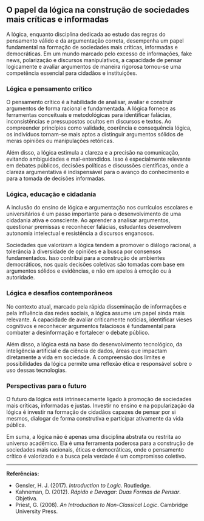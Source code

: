 
## O papel da lógica na construção de sociedades mais críticas e informadas

A lógica, enquanto disciplina dedicada ao estudo das regras do pensamento válido e da argumentação correta, desempenha um papel fundamental na formação de sociedades mais críticas, informadas e democráticas. Em um mundo marcado pelo excesso de informações, fake news, polarização e discursos manipulativos, a capacidade de pensar logicamente e avaliar argumentos de maneira rigorosa tornou-se uma competência essencial para cidadãos e instituições.

### Lógica e pensamento crítico

O pensamento crítico é a habilidade de analisar, avaliar e construir argumentos de forma racional e fundamentada. A lógica fornece as ferramentas conceituais e metodológicas para identificar falácias, inconsistências e pressupostos ocultos em discursos e textos. Ao compreender princípios como validade, coerência e consequência lógica, os indivíduos tornam-se mais aptos a distinguir argumentos sólidos de meras opiniões ou manipulações retóricas.

Além disso, a lógica estimula a clareza e a precisão na comunicação, evitando ambiguidades e mal-entendidos. Isso é especialmente relevante em debates públicos, decisões políticas e discussões científicas, onde a clareza argumentativa é indispensável para o avanço do conhecimento e para a tomada de decisões informadas.

### Lógica, educação e cidadania

A inclusão do ensino de lógica e argumentação nos currículos escolares e universitários é um passo importante para o desenvolvimento de uma cidadania ativa e consciente. Ao aprender a analisar argumentos, questionar premissas e reconhecer falácias, estudantes desenvolvem autonomia intelectual e resistência a discursos enganosos.

Sociedades que valorizam a lógica tendem a promover o diálogo racional, a tolerância à diversidade de opiniões e a busca por consensos fundamentados. Isso contribui para a construção de ambientes democráticos, nos quais decisões coletivas são tomadas com base em argumentos sólidos e evidências, e não em apelos à emoção ou à autoridade.

### Lógica e desafios contemporâneos

No contexto atual, marcado pela rápida disseminação de informações e pela influência das redes sociais, a lógica assume um papel ainda mais relevante. A capacidade de avaliar criticamente notícias, identificar vieses cognitivos e reconhecer argumentos falaciosos é fundamental para combater a desinformação e fortalecer o debate público.

Além disso, a lógica está na base do desenvolvimento tecnológico, da inteligência artificial e da ciência de dados, áreas que impactam diretamente a vida em sociedade. A compreensão dos limites e possibilidades da lógica permite uma reflexão ética e responsável sobre o uso dessas tecnologias.

### Perspectivas para o futuro

O futuro da lógica está intrinsecamente ligado à promoção de sociedades mais críticas, informadas e justas. Investir no ensino e na popularização da lógica é investir na formação de cidadãos capazes de pensar por si mesmos, dialogar de forma construtiva e participar ativamente da vida pública.

Em suma, a lógica não é apenas uma disciplina abstrata ou restrita ao universo acadêmico. Ela é uma ferramenta poderosa para a construção de sociedades mais racionais, éticas e democráticas, onde o pensamento crítico é valorizado e a busca pela verdade é um compromisso coletivo.

---
**Referências:**
- Gensler, H. J. (2017). *Introduction to Logic*. Routledge.
- Kahneman, D. (2012). *Rápido e Devagar: Duas Formas de Pensar*. Objetiva.
- Priest, G. (2008). *An Introduction to Non-Classical Logic*. Cambridge University Press.
```
